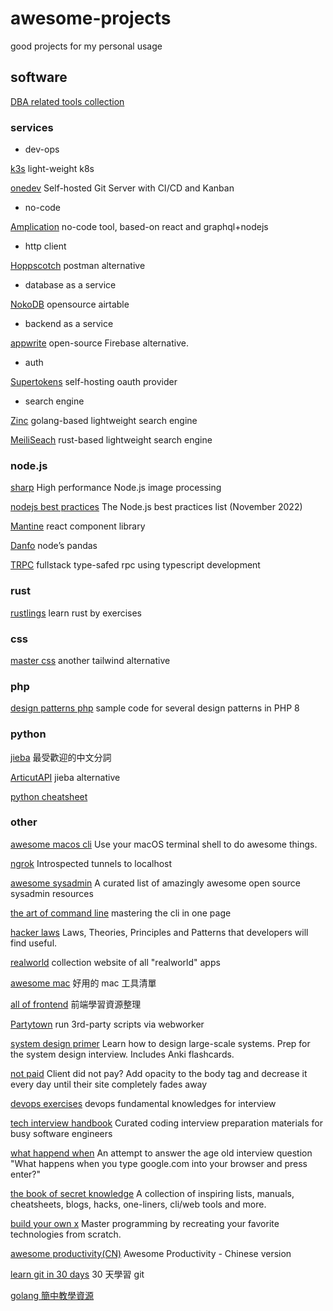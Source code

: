 # awesome-projects
good projects for my personal usage
## software
[DBA related tools collection](https://github.com/mgramin/awesome-db-tools)
### services
* dev-ops

[k3s](https://github.com/k3s-io/k3s) light-weight k8s

[onedev](https://github.com/theonedev/onedev) Self-hosted Git Server with CI/CD and Kanban
* no-code

[Amplication](https://github.com/amplication/amplication) no-code tool, based-on react and graphql+nodejs
* http client

[Hoppscotch](https://github.com/hoppscotch/hoppscotch) postman alternative
* database as a service

[NokoDB](https://github.com/nocodb/nocodb) opensource airtable
* backend as a service

[appwrite](https://github.com/appwrite/appwrite) open-source Firebase alternative.

* auth

[Supertokens](https://github.com/supertokens) self-hosting oauth provider
* search engine

[Zinc](https://github.com/prabhatsharma/zinc) golang-based lightweight search engine

[MeiliSeach](https://github.com/meilisearch/meilisearch) rust-based lightweight search engine

### node.js
[sharp](https://github.com/lovell/sharp) High performance Node.js image processing

[nodejs best practices](https://github.com/goldbergyoni/nodebestpractices) The Node.js best practices list (November 2022)

[Mantine](https://mantine.dev/) react component library

[Danfo](https://github.com/javascriptdata/danfojs) node’s pandas

[TRPC](https://github.com/trpc/trpc) fullstack type-safed rpc using typescript development

### rust
[rustlings](https://github.com/rust-lang/rustlings) learn rust by exercises

### css
[master css](https://github.com/master-co/css) another tailwind alternative

### php
[design patterns php](https://github.com/DesignPatternsPHP/DesignPatternsPHP) sample code for several design patterns in PHP 8

### python
[jieba](https://github.com/fxsjy/jieba) 最受歡迎的中文分詞

[ArticutAPI](https://github.com/Droidtown/ArticutAPI) jieba alternative

[python cheatsheet](https://github.com/gto76/python-cheatsheet)

### other
[awesome macos cli](https://github.com/herrbischoff/awesome-macos-command-line) Use your macOS terminal shell to do awesome things.

[ngrok](https://github.com/inconshreveable/ngrok) Introspected tunnels to localhost

[awesome sysadmin](https://github.com/kahun/awesome-sysadmin) A curated list of amazingly awesome open source sysadmin resources

[the art of command line](https://github.com/jlevy/the-art-of-command-line) mastering the cli in one page

[hacker laws](https://github.com/dwmkerr/hacker-laws) Laws, Theories, Principles and Patterns that developers will find useful.

[realworld](https://github.com/gothinkster/realworld) collection website of all "realworld" apps

[awesome mac](https://github.com/jaywcjlove/awesome-mac) 好用的 mac 工具清單

[all of frontend](https://github.com/KieSun/all-of-frontend) 前端學習資源整理

[Partytown](https://github.com/BuilderIO/partytown) run 3rd-party scripts via webworker

[system design primer](https://github.com/donnemartin/system-design-primer) Learn how to design large-scale systems. Prep for the system design interview. Includes Anki flashcards.

[not paid](https://github.com/kleampa/not-paid) Client did not pay? Add opacity to the body tag and decrease it every day until their site completely fades away

[devops exercises](https://github.com/bregman-arie/devops-exercises) devops fundamental knowledges for interview

[tech interview handbook](https://github.com/yangshun/tech-interview-handbook) Curated coding interview preparation materials for busy software engineers

[what happend when](https://github.com/alex/what-happens-when) An attempt to answer the age old interview question "What happens when you type google.com into your browser and press enter?"

[the book of secret knowledge](https://github.com/trimstray/the-book-of-secret-knowledge) A collection of inspiring lists, manuals, cheatsheets, blogs, hacks, one-liners, cli/web tools and more.

[build your own x](https://github.com/codecrafters-io/build-your-own-x) Master programming by recreating your favorite technologies from scratch.

[awesome productivity(CN)](https://github.com/eastlakeside/awesome-productivity-cn) Awesome Productivity - Chinese version

[learn git in 30 days](https://github.com/doggy8088/Learn-Git-in-30-days) 30 天學習 git

[golang 簡中教學資源](https://github.com/0voice/Introduction-to-Golang)
